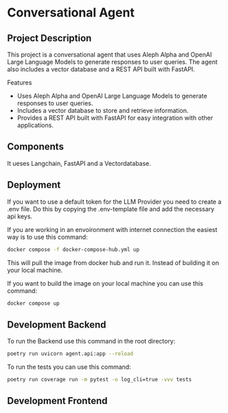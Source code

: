 # Conversational Agent


## Project Description
This project is a conversational agent that uses Aleph Alpha and OpenAI Large Language Models to generate responses to user queries. The agent also includes a vector database and a REST API built with FastAPI.

Features
- Uses Aleph Alpha and OpenAI Large Language Models to generate responses to user queries.
- Includes a vector database to store and retrieve information.
- Provides a REST API built with FastAPI for easy integration with other applications.

## Components

It ueses Langchain, FastAPI and a Vectordatabase.

## Deployment

If you want to use a default token for the LLM Provider you need to create a .env file. Do this by copying the .env-template file and add the necessary api keys.

If you are working in an envoironment with internet connection the easiest way is to use this command:

```bash
docker compose -f docker-compose-hub.yml up
```

This will pull the image from docker hub and run it. Instead of building it on your local machine.

If you want to build the image on your local machine you can use this command:

```bash
docker compose up
```

## Development Backend

To run the Backend use this command in the root directory:

```bash
poetry run uvicorn agent.api:app --reload
```

To run the tests you can use this command:

```bash
poetry run coverage run -m pytest -o log_cli=true -vvv tests
```

## Development Frontend

